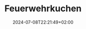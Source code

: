 ---
layout: recipe
date: 2024-07-08T22:21:49+02:00

title: Feuerwehrkuchen

authorName: Gisa
authorURL: https://www.chefkoch.de/user/profil/606e91accfaf507f75f1601d83f270d7/Gisa.html
sourceName: Feuerwehrkuchen
sourceURL: https://www.chefkoch.de/rezepte/22931005731829/Feuerwehrkuchen.html

category: Kuchen
cuisine: Deutsch
tags:
  - Kuchen
  - Dessert
  - Kirschkuchen

yield: 1 Kuchen
prepTime: 35
cookTime: 60

directions:
  - Mürbeteig in eine Springform geben.
  - Belag auf den Mürbeteig verteilen.
  - Streusel über die Kirschmasse geben.
  - "Im heißen Backofen bei 175 °C Ober-/Unterhitze (Heißluft: 155 °C) ca. 50 - 60 Minuten backen."
  - Gut auskühlen lassen.
  - Sahnehaube auf den Kuchen streichen und mit Kakaopulver bestäuben.

components:
  - "Feuerwehrkuchen Mürbeteig"
  - "Feuerwehrkuchen Belag"
  - "Feuerwehrkuchen Streusel"
  - "Feuerwehrkuchen Sahnehaube"
---